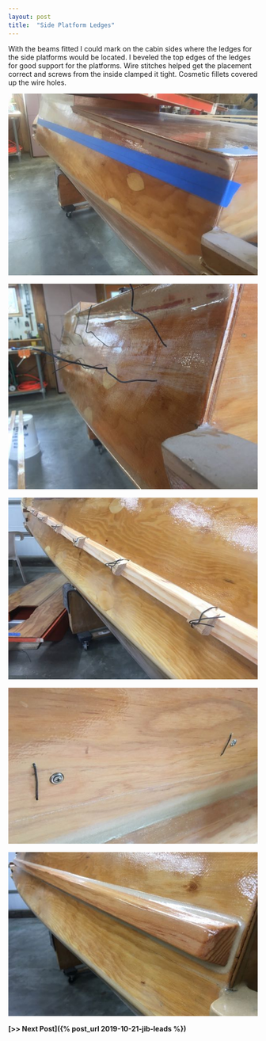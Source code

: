 ```yaml
---
layout: post
title:  "Side Platform Ledges"
---
```


With the beams fitted I could mark on the cabin sides where the ledges for the side platforms would be located. I beveled the top edges of the ledges for good support for the platforms. Wire stitches helped get the placement correct and screws from the inside clamped it tight. Cosmetic fillets covered up the wire holes.

![Marking](/assets/images/side-platform-ledges-1.jpg)

![Stitches](/assets/images/side-platform-ledges-2.jpg)

![Blocks Under the Stitches](/assets/images/side-platform-ledges-3.jpg)

![Screws on the Inside](/assets/images/side-platform-ledges-4.jpg)

![With Fillets](/assets/images/side-platform-ledges-5.jpg)

**[>> Next Post]({% post_url 2019-10-21-jib-leads %})**
